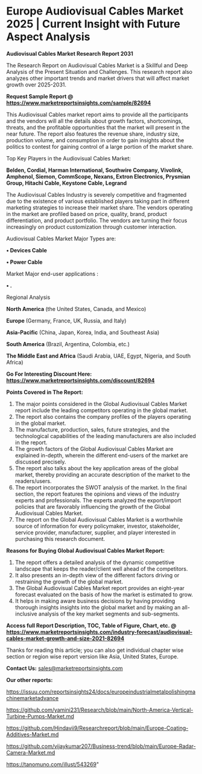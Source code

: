 # Europe Audiovisual Cables Market 2025 | Current Insight with Future Aspect Analysis

<strong>Audiovisual Cables Market Research Report 2031</strong>

The Research Report on Audiovisual Cables Market is a Skillful and Deep Analysis of the Present Situation and Challenges. This research report also analyzes other important trends and market drivers that will affect market growth over 2025-2031.

<strong>Request Sample Report @ <a href=https://www.marketreportsinsights.com/sample/82694>https://www.marketreportsinsights.com/sample/82694</a></strong>

This Audiovisual Cables market report aims to provide all the participants and the vendors will all the details about growth factors, shortcomings, threats, and the profitable opportunities that the market will present in the near future. The report also features the revenue share, industry size, production volume, and consumption in order to gain insights about the politics to contest for gaining control of a large portion of the market share.

Top Key Players in the Audiovisual Cables Market:

<strong>Belden, Cordial, Harman International, Southwire Company, Vivolink, Amphenol, Siemon, CommScope, Nexans, Extron Electronics, Prysmian Group, Hitachi Cable, Keystone Cable, Legrand</strong>

The Audiovisual Cables Industry is severely competitive and fragmented due to the existence of various established players taking part in different marketing strategies to increase their market share. The vendors operating in the market are profiled based on price, quality, brand, product differentiation, and product portfolio. The vendors are turning their focus increasingly on product customization through customer interaction.

Audiovisual Cables Market Major Types are:

<strong>• Devices Cable

• Power Cable</strong>

Market Major end-user applications :

<strong>• .</strong>

Regional Analysis

</u><strong><b>North America</b></strong> (the United States, Canada, and Mexico)

<strong><b>Europe </b></strong>(Germany, France, UK, Russia, and Italy)

<strong><b>Asia-Pacific</b></strong> (China, Japan, Korea, India, and Southeast Asia)

<strong><b>South America</b></strong> (Brazil, Argentina, Colombia, etc.)

<strong><b>The Middle East and Africa</b></strong> (Saudi Arabia, UAE, Egypt, Nigeria, and South Africa)

<strong>Go For Interesting Discount Here: <a href=https://www.marketreportsinsights.com/discount/82694>https://www.marketreportsinsights.com/discount/82694</a></strong>

<strong>Points Covered in The Report:</strong>
<ol>
  <li>The major points considered in the Global Audiovisual Cables Market report include the leading competitors operating in the global market.</li>
  <li>The report also contains the company profiles of the players operating in the global market.</li>
  <li>The manufacture, production, sales, future strategies, and the technological capabilities of the leading manufacturers are also included in the report.</li>
  <li>The growth factors of the Global Audiovisual Cables Market are explained in-depth, wherein the different end-users of the market are discussed precisely.</li>
  <li>The report also talks about the key application areas of the global market, thereby providing an accurate description of the market to the readers/users.</li>
  <li>The report incorporates the SWOT analysis of the market. In the final section, the report features the opinions and views of the industry experts and professionals. The experts analyzed the export/import policies that are favorably influencing the growth of the Global Audiovisual Cables Market.</li>
  <li>The report on the Global Audiovisual Cables Market is a worthwhile source of information for every policymaker, investor, stakeholder, service provider, manufacturer, supplier, and player interested in purchasing this research document.</li>
</ol>
<strong>Reasons for Buying Global Audiovisual Cables Market Report:</strong>

<ol>
  <li>The report offers a detailed analysis of the dynamic competitive landscape that keeps the reader/client well ahead of the competitors.</li>
  <li>It also presents an in-depth view of the different factors driving or restraining the growth of the global market.</li>
  <li>The Global Audiovisual Cables Market report provides an eight-year forecast evaluated on the basis of how the market is estimated to grow.</li>
  <li>It helps in making aware business decisions by having providing thorough insights insights into the global market and by making an all-inclusive analysis of the key market segments and sub-segments.</li>
</ol>
<strong>Access full Report Description, TOC, Table of Figure, Chart, etc. @ <a href=https://www.marketreportsinsights.com/industry-forecast/audiovisual-cables-market-growth-and-size-2021-82694>https://www.marketreportsinsights.com/industry-forecast/audiovisual-cables-market-growth-and-size-2021-82694</a></strong>


Thanks for reading this article; you can also get individual chapter wise section or region wise report version like Asia, United States, Europe.

<strong>Contact Us:</strong>
sales@marketreportsinsights.com

<strong>Our other reports:</strong>

<a href=https://issuu.com/reportsinsights24/docs/europeindustrialmetalpolishingmachinemarketadvance>https://issuu.com/reportsinsights24/docs/europeindustrialmetalpolishingmachinemarketadvance</a>

<a href=https://github.com/yamini231/Research/blob/main/North-America-Vertical-Turbine-Pumps-Market.md>https://github.com/yamini231/Research/blob/main/North-America-Vertical-Turbine-Pumps-Market.md</a>

<a href=https://github.com/Hindavii9/Researchreport/blob/main/Europe-Coating-Additives-Market.md>https://github.com/Hindavii9/Researchreport/blob/main/Europe-Coating-Additives-Market.md</a>

<a href=https://github.com/vijaykumar207/Business-trend/blob/main/Europe-Radar-Camera-Market.md>https://github.com/vijaykumar207/Business-trend/blob/main/Europe-Radar-Camera-Market.md</a>

<a href=https://tanomuno.com/illust/543269>https://tanomuno.com/illust/543269</a>"
